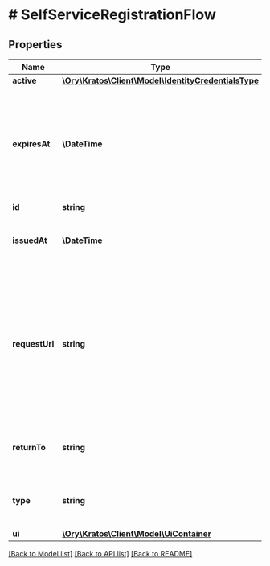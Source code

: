 # # SelfServiceRegistrationFlow

## Properties

Name | Type | Description | Notes
------------ | ------------- | ------------- | -------------
**active** | [**\Ory\Kratos\Client\Model\IdentityCredentialsType**](IdentityCredentialsType.md) |  | [optional]
**expiresAt** | **\DateTime** | ExpiresAt is the time (UTC) when the flow expires. If the user still wishes to log in, a new flow has to be initiated. |
**id** | **string** |  |
**issuedAt** | **\DateTime** | IssuedAt is the time (UTC) when the flow occurred. |
**requestUrl** | **string** | RequestURL is the initial URL that was requested from Ory Kratos. It can be used to forward information contained in the URL&#39;s path or query for example. |
**returnTo** | **string** | ReturnTo contains the requested return_to URL. | [optional]
**type** | **string** | The flow type can either be &#x60;api&#x60; or &#x60;browser&#x60;. | [optional]
**ui** | [**\Ory\Kratos\Client\Model\UiContainer**](UiContainer.md) |  |

[[Back to Model list]](../../README.md#models) [[Back to API list]](../../README.md#endpoints) [[Back to README]](../../README.md)
